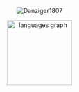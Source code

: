 <head>
<link rel="stylesheet" type="text/css" href="style.css">
</head>
<body>

<p align="center"><img align="center" src="https://github-readme-stats.vercel.app/api/top-langs?username=Danziger1807&show_icons=true&locale=en&layout=compact" alt="Danziger1807" /></p>

<div align="center">
  <img src="https://github-readme-stats.vercel.app/api/top-langs?username=Danziger1807&locale=en&hide_title=false&layout=compact&card_width=320&langs_count=5&theme=dracula&hide_border=false&order=2" height="150" alt="languages graph"  />
</div>

###

</body>

